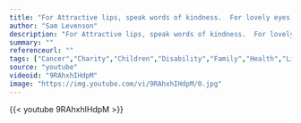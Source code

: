 ```yaml
---
title: "For Attractive lips, speak words of kindness.  For lovely eyes, seek out the good in people.  For a slim figure, share your food with the hungry.  For poise, walk with the knowledge that you never walk alone."
author: "Sam Levenson"
description: "For Attractive lips, speak words of kindness.  For lovely eyes, seek out the good in people.  For a slim figure, share your food with the hungry.  For poise, walk with the knowledge that you never walk alone. - Sam Levenson quotes from GetInspired365.com"
summary: ""
referenceurl: ""
tags: ["Cancer","Charity","Children","Disability","Family","Health","Life",]
source: "youtube"
videoid: "9RAhxhIHdpM"
image: "https://img.youtube.com/vi/9RAhxhIHdpM/0.jpg"
---
```


{{< youtube 9RAhxhIHdpM >}}
